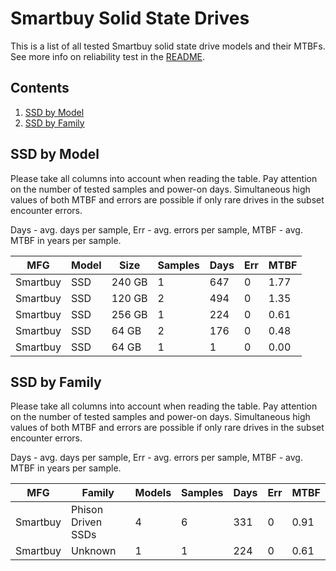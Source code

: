 Smartbuy Solid State Drives
===========================

This is a list of all tested Smartbuy solid state drive models and their MTBFs. See
more info on reliability test in the [README](https://github.com/bsdhw/SMART).

Contents
--------

1. [ SSD by Model  ](#ssd-by-model)
2. [ SSD by Family ](#ssd-by-family)

SSD by Model
------------

Please take all columns into account when reading the table. Pay attention on the
number of tested samples and power-on days. Simultaneous high values of both MTBF
and errors are possible if only rare drives in the subset encounter errors.

Days - avg. days per sample,
Err  - avg. errors per sample,
MTBF - avg. MTBF in years per sample.

| MFG       | Model              | Size   | Samples | Days  | Err   | MTBF |
|-----------|--------------------|--------|---------|-------|-------|------|
| Smartbuy  | SSD                | 240 GB | 1       | 647   | 0     | 1.77   |
| Smartbuy  | SSD                | 120 GB | 2       | 494   | 0     | 1.35   |
| Smartbuy  | SSD                | 256 GB | 1       | 224   | 0     | 0.61   |
| Smartbuy  | SSD                | 64 GB  | 2       | 176   | 0     | 0.48   |
| Smartbuy  | SSD                | 64 GB  | 1       | 1     | 0     | 0.00   |

SSD by Family
-------------

Please take all columns into account when reading the table. Pay attention on the
number of tested samples and power-on days. Simultaneous high values of both MTBF
and errors are possible if only rare drives in the subset encounter errors.

Days - avg. days per sample,
Err  - avg. errors per sample,
MTBF - avg. MTBF in years per sample.

| MFG       | Family                 | Models | Samples | Days  | Err   | MTBF |
|-----------|------------------------|--------|---------|-------|-------|------|
| Smartbuy  | Phison Driven SSDs     | 4      | 6       | 331   | 0     | 0.91   |
| Smartbuy  | Unknown                | 1      | 1       | 224   | 0     | 0.61   |
